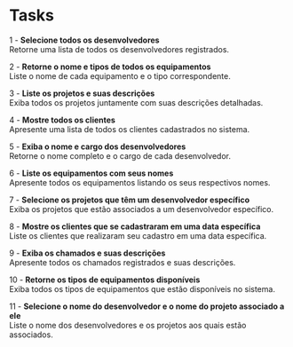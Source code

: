 # Tasks

1 - **Selecione todos os desenvolvedores**  
   Retorne uma lista de todos os desenvolvedores registrados.

2 - **Retorne o nome e tipos de todos os equipamentos**  
   Liste o nome de cada equipamento e o tipo correspondente.

3 - **Liste os projetos e suas descrições**  
   Exiba todos os projetos juntamente com suas descrições detalhadas.

4 - **Mostre todos os clientes**  
   Apresente uma lista de todos os clientes cadastrados no sistema.

5 - **Exiba o nome e cargo dos desenvolvedores**  
   Retorne o nome completo e o cargo de cada desenvolvedor.

6 - **Liste os equipamentos com seus nomes**  
   Apresente todos os equipamentos listando os seus respectivos nomes.

7 - **Selecione os projetos que têm um desenvolvedor específico**  
   Exiba os projetos que estão associados a um desenvolvedor específico.

8 - **Mostre os clientes que se cadastraram em uma data específica**  
   Liste os clientes que realizaram seu cadastro em uma data específica.

9 - **Exiba os chamados e suas descrições**  
   Apresente todos os chamados registrados e suas descrições.

10 - **Retorne os tipos de equipamentos disponíveis**  
    Exiba todos os tipos de equipamentos que estão disponíveis no sistema.

11 - **Selecione o nome do desenvolvedor e o nome do projeto associado a ele**  
    Liste o nome dos desenvolvedores e os projetos aos quais estão associados.
